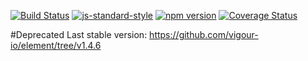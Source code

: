 <!-- VDOC.badges travis; standard; npm; coveralls -->
<!-- DON'T EDIT THIS SECTION (including comments), INSTEAD RE-RUN `vdoc` TO UPDATE -->
[![Build Status](https://travis-ci.org/vigour-io/element.svg?branch=master)](https://travis-ci.org/vigour-io/element)
[![js-standard-style](https://img.shields.io/badge/code%20style-standard-brightgreen.svg)](http://standardjs.com/)
[![npm version](https://badge.fury.io/js/vigour-element.svg)](https://badge.fury.io/js/vigour-element)
[![Coverage Status](https://coveralls.io/repos/github/vigour-io/element/badge.svg?branch=master)](https://coveralls.io/github/vigour-io/element?branch=master)

<!-- VDOC END -->
#Deprecated
Last stable version: https://github.com/vigour-io/element/tree/v1.4.6


